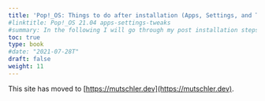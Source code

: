 ```yaml
---
title: 'Pop!_OS: Things to do after installation (Apps, Settings, and Tweaks)'
#linktitle: Pop!_OS 21.04 apps-settings-tweaks
#summary: In the following I will go through my post installation steps on Pop!_OS, i.e. which settings I choose and which apps I install and use.
toc: true
type: book
#date: "2021-07-28T"
draft: false
weight: 11
---
```

This site has moved to [https://mutschler.dev](https://mutschler.dev).